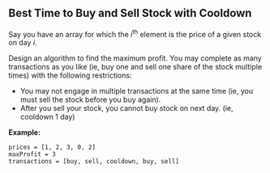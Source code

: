 ## Best Time to Buy and Sell Stock with Cooldown

Say you have an array for which the *i*<sup>th</sup> element is the price of a given stock on day *i*.

Design an algorithm to find the maximum profit. You may complete as many transactions as you like (ie, buy one and sell one share of the stock multiple times) with the following restrictions:

* You may not engage in multiple transactions at the same time (ie, you must sell the stock before you buy again).
* After you sell your stock, you cannot buy stock on next day. (ie, cooldown 1 day)

**Example:**

```
prices = [1, 2, 3, 0, 2]
maxProfit = 3
transactions = [buy, sell, cooldown, buy, sell]
```
